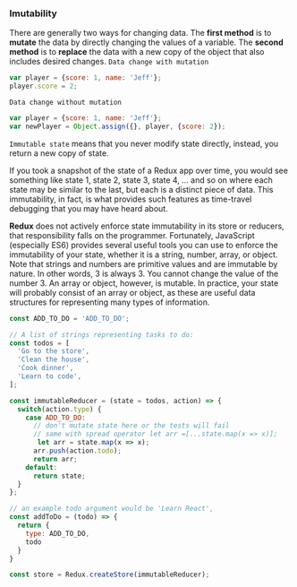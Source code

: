 
### Imutability

There are generally two ways for changing data. The **first method** is to **mutate** the data by directly changing the values of a variable. The **second method** is to **replace** the data with a new copy of the object that also includes desired changes.
`Data change with mutation`
```js
var player = {score: 1, name: 'Jeff'};
player.score = 2;
```
`Data change without mutation`
```js
var player = {score: 1, name: 'Jeff'};
var newPlayer = Object.assign({}, player, {score: 2});
```

`Immutable state` means that you never modify state directly, instead, you return a new copy of state.

If you took a snapshot of the state of a Redux app over time, you would see something like state 1, state 2, state 3, state 4, ... and so on where each state may be similar to the last, but each is a distinct piece of data. This immutability, in fact, is what provides such features as time-travel debugging that you may have heard about.

**Redux** does not actively enforce state immutability in its store or reducers, that responsibility falls on the programmer. Fortunately, JavaScript (especially ES6) provides several useful tools you can use to enforce the immutability of your state, whether it is a string, number, array, or object. Note that strings and numbers are primitive values and are immutable by nature. In other words, 3 is always 3. You cannot change the value of the number 3. An array or object, however, is mutable. In practice, your state will probably consist of an array or object, as these are useful data structures for representing many types of information.

```js
const ADD_TO_DO = 'ADD_TO_DO';

// A list of strings representing tasks to do:
const todos = [
  'Go to the store',
  'Clean the house',
  'Cook dinner',
  'Learn to code',
];

const immutableReducer = (state = todos, action) => {
  switch(action.type) {
    case ADD_TO_DO:
      // don't mutate state here or the tests will fail
      // same with spread operator let arr =[...state.map(x => x)];
       let arr = state.map(x => x);
      arr.push(action.todo);
      return arr;
    default:
      return state;
  }
};

// an example todo argument would be 'Learn React',
const addToDo = (todo) => {
  return {
    type: ADD_TO_DO,
    todo
  }
}

const store = Redux.createStore(immutableReducer);
```
